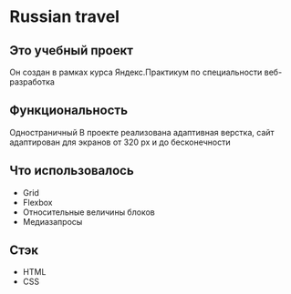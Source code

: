 # Russian travel

## Это учебный проект
Он создан в рамках курса Яндекс.Практикум по специальности веб-разработка

## Функциональность
Одностраничный 
В проекте реализована адаптивная верстка, сайт адаптирован для экранов от 320 px и до бесконечности

## Что использовалось
* Grid
* Flexbox
* Относительные величины блоков
* Медиазапросы

## Стэк
* HTML
* CSS

